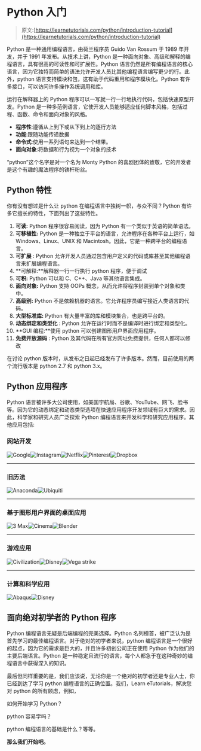 # Python 入门

> 原文:[https://learnetutorials.com/python/introduction-tutorial](https://learnetutorials.com/python/introduction-tutorial)

Python 是一种通用编程语言，由荷兰程序员 Guido Van Rossum 于 1989 年开发，并于 1991 年发布。从技术上讲，Python 是一种面向对象、高级和解释的编程语言，具有很高的可读性和可扩展性。Python 语言仍然是所有编程语言的核心语言，因为它独特而简单的语法允许开发人员比其他编程语言编写更少的行。此外，python 语言支持模块和包，这有助于代码重用和程序模块化。Python 有许多接口，可以访问许多操作系统调用和库。

运行在解释器上的 Python 程序可以一写就一行一行地执行代码，包括快速原型开发。Python 是一种多范例语言，它使开发人员能够适应任何脚本风格，包括过程、函数、命令和面向对象的风格。

*   **程序性**:遵循从上到下或从下到上的逐行方法
*   **功能**:跟随功能传递数据
*   **命令式**:使用一系列语句来达到一个结果。
*   **面向对象**:将数据和行为视为一个对象的技术

“python”这个名字是对一个名为 Monty Python 的喜剧团体的致敬，它的开发者是这个有趣的魔法程序的铁杆粉丝。

## Python 特性

你有没有想过是什么让 python 在编程语言中独树一帜，与众不同？Python 有许多它擅长的特性，下面列出了这些特性。

1.  **可读:** Python 程序很容易阅读，因为 Python 有一个类似于英语的简单语法。
2.  **可移植性:** Python 是一种独立于平台的语言，允许程序在各种平台上运行，如 Windows、Linux、UNIX 和 Macintosh。因此，它是一种跨平台的编程语言。
3.  **可扩展** : Python 允许开发人员通过包含用户定义的代码或库甚至其他编程语言来扩展编程语言。
4.  **可解释:**解释器一行一行执行 python 程序，便于调试
5.  **可积:** Python 可以和 C、C++、Java 等其他语言集成。
6.  **面向对象:** Python 支持 OOPs 概念，从而允许将程序封装到单个对象和类中。
7.  **高级别:** Python 不是依赖机器的语言。它允许程序员编写接近人类语言的代码。
8.  **大型标准库:** Python 有大量丰富的库和模块集合，也是跨平台的。
9.  **动态绑定和类型化** : Python 允许在运行时而不是编译时进行绑定和类型化。
10.  **GUI 编程:**使用 python 可以创建图形用户界面应用程序。
11.  **免费开放源码** : Python 及其代码在所有官方网址免费提供，任何人都可以修改

在讨论 python 版本时，从发布之日起已经发布了许多版本。然而，目前使用的两个流行版本是 python 2.7 和 python 3.x。

## Python 应用程序

Python 语言被许多大公司使用，如美国宇航局、谷歌、YouTube、网飞、脸书等。因为它的动态绑定和动态类型选项在快速应用程序开发领域有巨大的需求。因此，科学家和研究人员广泛探索 Python 编程语言来开发科学和研究应用程序。其他应用包括:

### 网站开发

![Google](../Images/901be9b7d33977ef6ad148a1cdbcd698.png)![Instagram](../Images/c9ae4f28a24b6e06af59ad671668a8df.png)![Netflix](../Images/6648f23dfd90bb6e38e25a40adb0a7ba.png)![Pinterest](../Images/6f1a0e7be6e740d288ff4e9effff881e.png)![Dropbox](../Images/f5bfa2f0715b52a87082b1175f001639.png)

* * *

### 旧历法

![Anaconda](../Images/fae37e011bd76d62b9c4bc3b7a63f43f.png)![Ubiquiti](../Images/d9fb30baf82de1da48bcb63a37c49b80.png)

* * *

### 基于图形用户界面的桌面应用

![3 Max](../Images/b29ea2c412d349d8cbcfae80d8ac1ecc.png)![Cinema](../Images/1f09d51dfa4848dc749ebc34225403a7.png)![Blender](../Images/43b104d188f8c1bf64eb3af9f4d65379.png)

* * *

### 游戏应用

![Civilization](../Images/c02005d27a01c56b82d117390e920129.png)![Disney](../Images/b2cdf4165c45f8ae3c74287c4530cf34.png)![Vega strike](../Images/c05d1ea91f7f3f2633cf46171f62f70a.png)

* * *

### 计算和科学应用

![Abaqus](../Images/00027c8ef45d7aff2c784a4e49d6e73c.png)![Disney](../Images/56bbc4785887436b34b9251c9c4a1240.png)

## 面向绝对初学者的 Python 程序

Python 编程语言无疑是后端编程的完美选择。Python 名列榜首，被广泛认为是首先学习的最佳编程语言。对于绝对的初学者来说，python 编程语言是一个很好的起点，因为它的需求是巨大的，并且许多初创公司正在使用 Python 作为他们的主要后端语言。Python 是一种稳定且流行的语言，每个人都急于在这种奇妙的编程语言中获得深入的知识。

最后但同样重要的是，我们应该说，无论你是一个绝对的初学者还是专业人士，你已经到达了学习 python 编程语言的正确位置。我们，Learn eTutorials，解决您对 python 的所有顾虑，例如，

如何开始学习 Python？

python 容易学吗？

python 编程语言的基础是什么？等等。

**那么我们开始吧。**